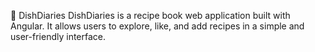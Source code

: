 🍲 DishDiaries
DishDiaries is a recipe book web application built with Angular.
It allows users to explore, like, and add recipes in a simple and user-friendly interface.